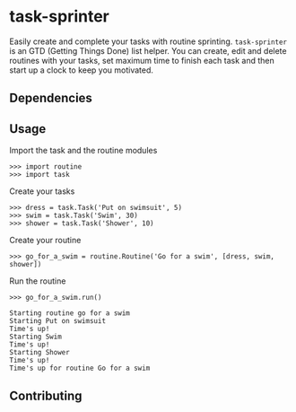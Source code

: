 # task-sprinter



Easily create and complete your tasks with routine sprinting. `task-sprinter` is an GTD (Getting Things Done) list helper. 
You can create, edit and delete routines with your tasks, set maximum time to finish each task and then start up a clock 
to keep you motivated.



## Dependencies



## Usage

Import the task and the routine modules

```
>>> import routine
>>> import task
```

Create your tasks

```
>>> dress = task.Task('Put on swimsuit', 5)
>>> swim = task.Task('Swim', 30)
>>> shower = task.Task('Shower', 10)
```

Create your routine

```
>>> go_for_a_swim = routine.Routine('Go for a swim', [dress, swim, shower])
```

Run the routine

```
>>> go_for_a_swim.run()

Starting routine go for a swim
Starting Put on swimsuit
Time's up!
Starting Swim
Time's up!
Starting Shower
Time's up!
Time's up for routine Go for a swim

```


## Contributing

